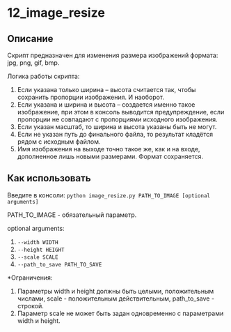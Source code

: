 # 12_image_resize

## Описание

Скрипт предназначен для изменения размера изображений формата: jpg, png, gif, bmp.

Логика работы скрипта:

1. Если указана только ширина – высота считается так, чтобы сохранить пропорции изображения. И наоборот.
2. Если указана и ширина и высота – создается именно такое изображение, при этом в консоль  выводится предупреждение,
если пропорции не совпадают с пропорциями исходного изображения.
3. Если указан масштаб, то ширина и высота указаны быть не могут.
4. Если не указан путь до финального файла, то результат кладётся рядом с исходным файлом.
5. Имя изображения на выходе точно такое же, как и на входе, дополненное лишь новыми размерами. Формат сохраняется.

## Как использовать

Введите в консоли:
`python image_resize.py PATH_TO_IMAGE [optional arguments]`

PATH_TO_IMAGE - обязательный параметр.

optional arguments:

1. `--width WIDTH`
2. `--height HEIGHT`
3. `--scale SCALE`
4. `--path_to_save PATH_TO_SAVE`

*Ограничения:

1. Параметры width и height должны быть целыми, положительным числами, scale - положительным действительным,
path_to_save - строкой.
2. Параметр scale не может быть задан одновременно с параметрами width и height.